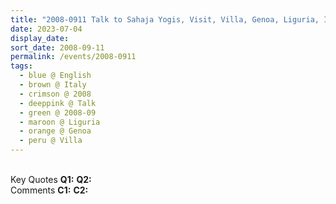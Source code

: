 ```yaml
---
title: "2008-0911 Talk to Sahaja Yogis, Visit, Villa, Genoa, Liguria, Italy"
date: 2023-07-04
display_date: 
sort_date: 2008-09-11
permalink: /events/2008-0911
tags:
  - blue @ English
  - brown @ Italy
  - crimson @ 2008
  - deeppink @ Talk
  - green @ 2008-09
  - maroon @ Liguria
  - orange @ Genoa
  - peru @ Villa
---
```


<br>

<wave-list>
  <list-title color="DarkSeaGreen" width="55">Key Quotes</list-title>
  <list-item color="BlanchedAlmond" width="280"><b>Q1:</b> <i></i></list-item>
  <list-item color="Lavender" width="280"><b>Q2:</b> <i></i></list-item>
</wave-list>

<br>

<wave-list>
  <list-title color="DarkSeaGreen" width="55">Comments</list-title>
  <list-item color="BlanchedAlmond" width="280"><b>C1:</b> <i></i></list-item>
  <list-item color="Lavender" width="280"><b>C2:</b> <i></i></list-item>
</wave-list>